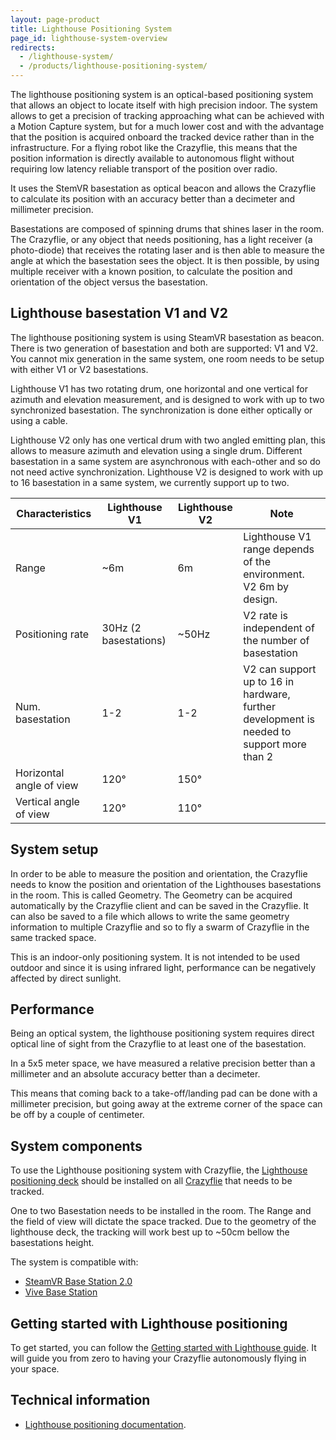 ```yaml
---
layout: page-product
title: Lighthouse Positioning System
page_id: lighthouse-system-overview
redirects:
  - /lighthouse-system/
  - /products/lighthouse-positioning-system/
---
```


The lighthouse positioning system is an optical-based positioning system that allows an object to locate itself with high precision indoor. The system allows to get a precision of tracking approaching what can be achieved with a Motion Capture system, but for a much lower cost and with the advantage that the position is acquired onboard the tracked device rather than in the infrastructure.
For a flying robot like the Crazyflie, this means that the position information is directly available to autonomous flight without requiring low latency reliable transport of the position over radio.

It uses the StemVR basestation as optical beacon and allows the Crazyflie to calculate its position with an accuracy better than a decimeter and millimeter precision.

Basestations are composed of spinning drums that shines laser in the room.
The Crazyflie, or any object that needs positioning, has a light receiver (a photo-diode) that receives the rotating laser and is then able to measure the angle at which the basestation sees the object.
It is then possible, by using multiple receiver with a known position, to calculate the position and orientation of the object versus the basestation.

## Lighthouse basestation V1 and V2

The lighthouse positioning system is using SteamVR basestation as beacon.
There is two generation of basestation and both are supported: V1 and V2.
You cannot mix generation in the same system, one room needs to be setup with either V1 or V2 basestations.

Lighthouse V1 has two rotating drum, one horizontal and one vertical for azimuth and elevation measurement, and is designed to work with up to two synchronized basestation. The synchronization is done either optically or using a cable.

Lighthouse V2 only has one vertical drum with two angled emitting plan, this allows to measure azimuth and elevation using a single drum. Different basestation in a same system are asynchronous with each-other and so do not need active synchronization. Lighthouse V2 is designed to work with up to 16 basestation in a same system, we currently support up to two.

| Characteristics | Lighthouse V1 | Lighthouse V2 | Note |
------------------|---------------|---------------|-------
| Range           |   ~6m         |   6m          | Lighthouse V1 range depends of the environment. V2 6m by design. |
| Positioning rate | 30Hz (2 basestations) | ~50Hz  | V2 rate is independent of the number of basestation |
| Num. basestation | 1-2 | 1-2 |  V2 can support up to 16 in hardware, further development is needed to support more than 2 |
| Horizontal angle of view | 120° | 150° | |
| Vertical angle of view | 120° | 110° | |

## System setup

In order to be able to measure the position and orientation, the Crazyflie needs to know the position and orientation of the Lighthouses basestations in the room.
This is called Geometry. The Geometry can be acquired automatically by the Crazyflie client and can be saved in the Crazyflie.
It can also be saved to a file which allows to write the same geometry information to multiple Crazyflie and so to fly a swarm of Crazyflie in the same tracked space.

This is an indoor-only positioning system.
It is not intended to be used outdoor and since it is using infrared light, performance can be negatively affected by direct sunlight.

## Performance

Being an optical system, the lighthouse positioning system requires direct optical line of sight from the Crazyflie to at least one of the basestation.

In a 5x5 meter space, we have measured a relative precision better than a millimeter and an absolute accuracy better than a decimeter.

This means that coming back to a take-off/landing pad can be done with a millimeter precision, but going away at the extreme corner of the space can be off by a couple of centimeter.

## System components

To use the Lighthouse positioning system with Crazyflie, the [Lighthouse positioning deck](https://store.bitcraze.io/collections/decks/products/lighthouse-positioning-deck) should be installed on all [Crazyflie](https://store.bitcraze.io/collections/kits/products/crazyflie-2-1) that needs to be tracked.

One to two Basestation needs to be installed in the room.
The Range and the field of view will dictate the space tracked.
Due to the geometry of the lighthouse deck, the tracking will work best up to ~50cm bellow the basestations height.

The system is compatible with:
 - [SteamVR Base Station 2.0](https://www.vive.com/eu/accessory/base-station2/)
 - [Vive Base Station](https://www.vive.com/eu/accessory/base-station/)

## Getting started with Lighthouse positioning

To get started, you can follow the [Getting started with Lighthouse guide](/documentation/tutorials/getting-started-with-lighthouse/).
It will guide you from zero to having your Crazyflie autonomously flying in your space.

## Technical information

* [Lighthouse positioning documentation](/documentation/repository/crazyflie-firmware/master/functional-areas/lighthouse/).